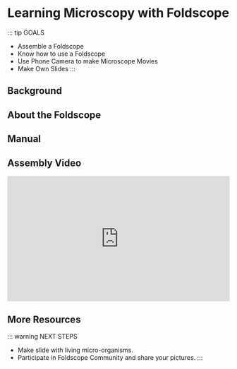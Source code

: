 # Learning Microscopy with Foldscope

::: tip GOALS
- Assemble a Foldscope
- Know how to use a Foldscope
- Use Phone Camera to make Microscope Movies
- Make Own Slides
:::

## Background

## About the Foldscope

## Manual

## Assembly Video

<div style="padding:56.25% 0 0 0;position:relative;"><iframe src="https://player.vimeo.com/video/581090843?badge=0&amp;autopause=0&amp;player_id=0&amp;app_id=58479" frameborder="0" allow="autoplay; fullscreen; picture-in-picture" allowfullscreen style="position:absolute;top:0;left:0;width:100%;height:100%;" title="バイオ祭り- Foldscopeの作り方。"></iframe></div><script src="https://player.vimeo.com/api/player.js"></script>

## More Resources

::: warning NEXT STEPS
- Make slide with living micro-organisms.
- Participate in Foldscope Community and share your pictures.
:::

